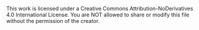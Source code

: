 This work is licensed under a Creative Commons Attribution-NoDerivatives 4.0 International License.
You are NOT allowed to share or modify this file without the permission of the creator.
